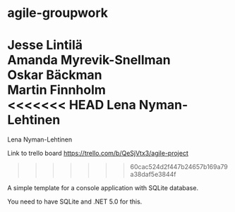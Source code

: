 # agile-groupwork

Jesse Lintilä  
Amanda Myrevik-Snellman  
Oskar Bäckman  
Martin Finnholm  
<<<<<<< HEAD
Lena Nyman-Lehtinen
=======
Lena Nyman-Lehtinen  

Link to trello board  https://trello.com/b/QeSjVtx3/agile-project



>>>>>>> 60cac524d2f447b24657b169a79a38daf5e3844f

A simple template for a console application with SQLite database.

You need to have SQLite and .NET 5.0 for this.
